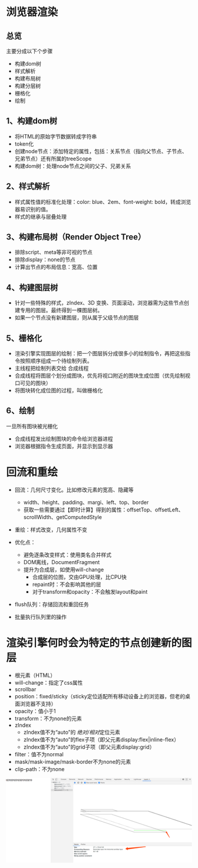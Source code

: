 # 浏览器渲染
## 总览
主要分成以下个步骤

- 构建dom树
- 样式解析
- 构建布局树
- 构建分层树
- 栅格化
- 绘制

## 1、构建dom树
- 将HTML的原始字节数据转成字符串
- token化
- 创建node节点：添加特定的属性，包括：关系节点（指向父节点、子节点、兄弟节点）还有所属的treeScope
- 构建dom树：处理node节点之间的父子、兄弟关系

## 2、样式解析
- 样式属性值的标准化处理：color: blue、2em、font-weight: bold，转成浏览器易识别的值。
- 样式的继承与层叠处理

## 3、构建布局树（Render Object Tree）
- 排除script、meta等非可视的节点
- 排除display：none的节点
- 计算出节点的布局信息：宽高、位置

## 4、构建图层树
- 针对一些特殊的样式，zIndex、3D 变换、页面滚动，浏览器需为这些节点创建专用的图层。最终得到一棵图层树。
- 如果一个节点没有新建图层，则从属于父级节点的图层

## 5、栅格化
- 渲染引擎实现图层的绘制：把一个图层拆分成很多小的绘制指令，再把这些指令按照顺序组成一个待绘制列表。
- 主线程把绘制列表交给 合成线程
- 合成线程将图层个划分成图块，优先将视口附近的图块生成位图（优先绘制视口可见的图块）
- 将图块转化成位图的过程，叫做栅格化

## 6、绘制
一旦所有图块被光栅化

- 合成线程发出绘制图块的命令给浏览器进程
- 浏览器根据指令生成页面，并显示到显示器

# 回流和重绘
- 回流：几何尺寸变化。比如修改元素的宽高、隐藏等
	- width、height、padding、margi、left、top、border 
	- 获取一些需要通过【即时计算】得到的属性：offsetTop、offsetLeft、scrollWidth、getComputedStyle
- 重绘：样式改变，几何属性不变
- 优化点：
	- 避免逐条改变样式：使用类名合并样式
	- DOM离线，DocumentFragment
	- 提升为合成层，如使用will-change
		- 合成层的位图，交由GPU处理，比CPU快
		- repaint时：不会影响其他的层
		- 对于transform和opacity：不会触发layout和paint

- flush队列：存储回流和重回任务
- 批量执行队列里的操作  

# 渲染引擎何时会为特定的节点创建新的图层
- 根元素（HTML）
- will-change：指定了css属性
- scrollbar
- position：fixed/sticky（sticky定位适配所有移动设备上的浏览器，但老的桌面浏览器不支持）
- opacity：值小于1
- transform：不为none的元素
- zIndex
	- zIndex值不为“auto”的 *绝对/相对*定位元素
	- zIndex值不为“auto”的flex子项（即父元素display:flex|inline-flex）
	- zIndex值不为“auto”的grid子项（即父元素display:grid）
- filter：值不为normal
- mask/mask-image/mask-border不为none的元素
- clip-path：不为none


<img src='./img/scrollLayers.png' />	


